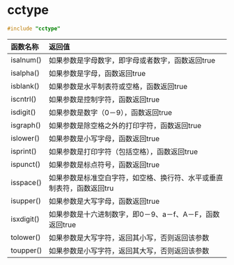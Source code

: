 # cctype

~~~ c
#include "cctype"
~~~


|函数名称 |  返回值 |
|:-|:-|
| isalnum()  | 如果参数是字母数字，即字母或者数字，函数返回true	|
| isalpha()  |  如果参数是字母，函数返回true	|
| isblank()  |  如果参数是水平制表符或空格，函数返回true	|
| iscntrl()  |    如果参数是控制字符，函数返回true	|
| isdigit()  |    如果参数是数字（0－9），函数返回true	|
| isgraph()  |  如果参数是除空格之外的打印字符，函数返回true	|
| islower()  |   如果参数是小写字母，函数返回true	|
| isprint()  |     如果参数是打印字符（包括空格），函数返回true	|
| ispunct()  |   如果参数是标点符号，函数返回true	|
| isspace()  |  如果参数是标准空白字符，如空格、换行符、水平或垂直制表符，函数返回tru	|
| isupper()  |  如果参数是大写字母，函数返回true	|
| isxdigit() |     如果参数是十六进制数字，即0－9、a－f、A－F，函数返回true	|
| tolower()  |   如果参数是大写字符，返回其小写，否则返回该参数	|
| toupper()  |  如果参数是小写字符，返回其大写，否则返回该参数	|